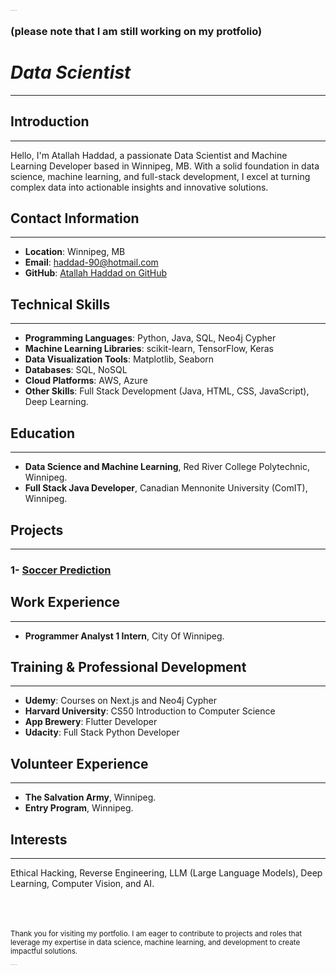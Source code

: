 <sub><sup><sub><sup><sub><sup><sub><sup><sub><sup><sub><sup><sub><sup><sub><sup>Atallah Haddad Data Scientist</sup></sub></sup></sub></sup></sub></sup></sub></sup></sub></sup></sub></sup></sub></sup></sub>
### (please note that I am still working on my protfolio)

# *Data Scientist*
---


## Introduction
---
Hello, I'm Atallah Haddad, a passionate Data Scientist and Machine Learning Developer based in Winnipeg, MB. With a solid foundation in data science, machine learning, and full-stack development, I excel at turning complex data into actionable insights and innovative solutions.


## Contact Information
---
- **Location**: Winnipeg, MB
- **Email**: [haddad-90@hotmail.com](mailto:haddad-90@hotmail.com)
- **GitHub**: <a href="https://github.com/haddad142" target="_blank">Atallah Haddad on GitHub</a>


## Technical Skills
---
- **Programming Languages**: Python, Java, SQL, Neo4j Cypher
- **Machine Learning Libraries**: scikit-learn, TensorFlow, Keras
- **Data Visualization Tools**: Matplotlib, Seaborn
- **Databases**: SQL, NoSQL
- **Cloud Platforms**: AWS, Azure
- **Other Skills**: Full Stack Development (Java, HTML, CSS, JavaScript), Deep Learning.


## Education
---
- **Data Science and Machine Learning**, Red River College Polytechnic, Winnipeg.
- **Full Stack Java Developer**, Canadian Mennonite University (ComIT), Winnipeg.


## Projects
---
### 1- <a href="https://github.com/haddad142/soccer_prediction" target="_blank">Soccer Prediction</a>


## Work Experience
---
- **Programmer Analyst 1 Intern**, City Of Winnipeg.


## Training & Professional Development
---
- **Udemy**: Courses on Next.js and Neo4j Cypher
- **Harvard University**: CS50 Introduction to Computer Science
- **App Brewery**: Flutter Developer
- **Udacity**: Full Stack Python Developer


## Volunteer Experience
---
- **The Salvation Army**, Winnipeg.
- **Entry Program**, Winnipeg.


## Interests
---
Ethical Hacking, Reverse Engineering, LLM (Large Language Models), Deep Learning, Computer Vision, and AI.




<br><br><br> <!-- Line breaks for space -->
<small>Thank you for visiting my portfolio. I am eager to contribute to projects and roles that leverage my expertise in data science, machine learning, and development to create impactful solutions.</small>

<sub><sup><sub><sup><sub><sup><sub><sup><sub><sup><sub><sup><sub><sup><sub><sup>Atallah Haddad Data Scientist</sup></sub></sup></sub></sup></sub></sup></sub></sup></sub></sup></sub></sup></sub></sup></sub>

